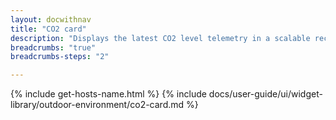 ```yaml
---
layout: docwithnav
title: "CO2 card"
description: "Displays the latest CO2 level telemetry in a scalable rectangle card."
breadcrumbs: "true"
breadcrumbs-steps: "2"

---
```

{% include get-hosts-name.html %}
{% include docs/user-guide/ui/widget-library/outdoor-environment/co2-card.md %}
